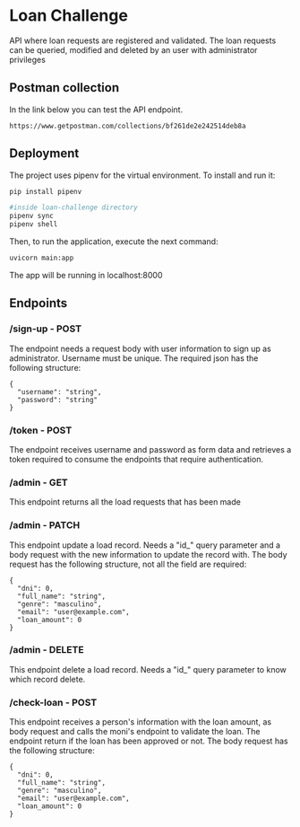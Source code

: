 # Loan Challenge

API where loan requests are registered and validated. The loan requests can be queried, modified and deleted by an user with administrator privileges

## Postman collection

In the link below you can test the API endpoint.

`https://www.getpostman.com/collections/bf261de2e242514deb8a`

## Deployment

The project uses pipenv for the virtual environment. To install and run it:

```bash
pip install pipenv

#inside loan-challenge directory
pipenv sync
pipenv shell
```

Then, to run the application, execute the next command:

```bash
uvicorn main:app
```

The app will be running in localhost:8000

## Endpoints

### /sign-up - POST

The endpoint needs a request body with user information to sign up as administrator. Username must be unique. The required json has the following structure:

```
{
  "username": "string",
  "password": "string"
}
```

### /token - POST

The endpoint receives username and password as form data and retrieves a token required to consume the endpoints that require authentication.

### /admin - GET

This endpoint returns all the load requests that has been made

### /admin - PATCH

This endpoint update a load record. Needs a "id_" query parameter and a body request with the new information to update the record with. The body request has the following structure, not all the field are required:

```
{
  "dni": 0,
  "full_name": "string",
  "genre": "masculino",
  "email": "user@example.com",
  "loan_amount": 0
}
```

### /admin - DELETE

This endpoint delete a load record. Needs a "id_" query parameter to know which record delete.

### /check-loan - POST

This endpoint receives a person's information with the loan amount, as body request and calls the moni's endpoint to validate the loan. The endpoint return if the loan has been approved or not. The body request has the following structure:

```
{
  "dni": 0,
  "full_name": "string",
  "genre": "masculino",
  "email": "user@example.com",
  "loan_amount": 0
}
```
